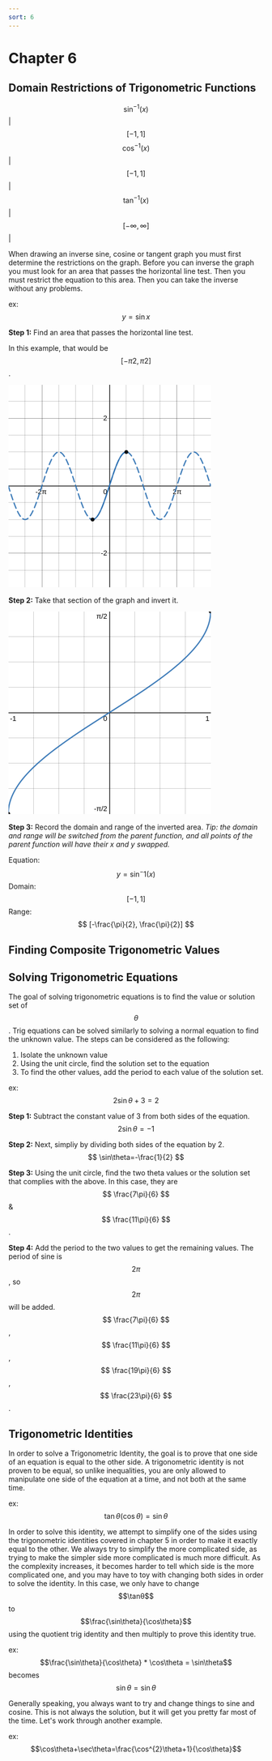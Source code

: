 ```yaml
---
sort: 6
---
```


# Chapter 6

## Domain Restrictions of Trigonometric Functions
$$ \sin^{-1}(x) $$|$$ [-1,1] $$
$$ \cos^{-1}(x) $$|$$ [-1,1] $$|
$$ \tan^{-1}(x) $$|$$ [-\infty,\infty] $$|

When drawing an inverse sine, cosine or tangent graph you must first determine the restrictions on the graph. Before you can inverse the graph you must look for an area that passes the horizontal line test. Then you must restrict the equation to this area. Then you can take the inverse without any problems.

ex: $$ y=\sin x $$

**Step 1:** Find an area that passes the horizontal line test.

In this example, that would be $$ [-\pi 2,\pi 2] $$.

![Graph of example](../assets/images/chapter-6/graph-1.png)

**Step 2:** Take that section of the graph and invert it.

![Inverse graph of example](../assets/images/chapter-6/graph-2.png)

**Step 3:** Record the domain and range of the inverted area. *Tip: the domain and range will be switched from the parent function, and all points of the parent function will have their x and y swapped.*


Equation: $$ y=\sin^-1(x) $$
Domain: $$ [-1,1] $$
Range: $$ [-\frac{\pi}{2}, \frac{\pi}{2}] $$

## Finding Composite Trigonometric Values

## Solving Trigonometric Equations

The goal of solving trigonometric equations is to find the value or solution set of $$\theta$$. Trig equations can be solved similarly to solving a normal equation to find the unknown value. The steps can be considered as the following:

1.	Isolate the unknown value
2.	Using the unit circle, find the solution set to the equation
3.	To find the other values, add the period to each value of the solution set.

ex: $$ 2\sin\theta+3=2 $$

**Step 1:** Subtract the constant value of 3 from both sides of the equation. 
$$ 2\sin\theta=-1 $$

**Step 2:** Next, simpliy by dividing both sides of the equation by 2.
$$ \sin\theta=-\frac{1}{2} $$

**Step 3:** Using the unit circle, find the two theta values or the solution set that complies with the above. In this case, they are $$ \frac{7\pi}{6} $$ & $$ \frac{11\pi}{6} $$.

**Step 4:** Add the period to the two values to get the remaining values. The period of sine is $$2\pi$$, so $$2\pi$$ will be added.
$$ \frac{7\pi}{6} $$, $$ \frac{11\pi}{6} $$, $$ \frac{19\pi}{6} $$, $$ \frac{23\pi}{6} $$.

## Trigonometric Identities

In order to solve a Trigonometric Identity, the goal is to prove that one side of an equation is equal to the other side. A trigonometric identity is not proven to be equal, so unlike inequalities, you are only allowed to manipulate one side of the equation at a time, and not both at the same time.

ex: $$\tan\theta(\cos\theta)=\sin\theta$$

In order to solve this identity, we attempt to simplify one of the sides using the trigonometric identities covered in chapter 5 in order to make it exactly equal to the other. We always try to simplify the more complicated side, as trying to make the simpler side more complicated is much more difficult. As the complexity increases, it becomes harder to tell which side is the more complicated one, and you may have to toy with changing both sides in order to solve the identity. In this case, we only have to change $$\tanθ$$ to $$\frac{\sin\theta}{\cos\theta}$$ using the quotient trig identity and then multiply to prove this identity true.

ex: $$\frac{\sin\theta}{\cos\theta} * \cos\theta = \sin\theta$$ becomes $$\sin\theta = \sin\theta$$

Generally speaking, you always want to try and change things to sine and cosine. This is not always the solution, but it will get you pretty far most of the time.  Let's work through another example.

ex: $$\cos\theta+\sec\theta=\frac{\cos^{2}\theta+1}{\cos\theta}$$
